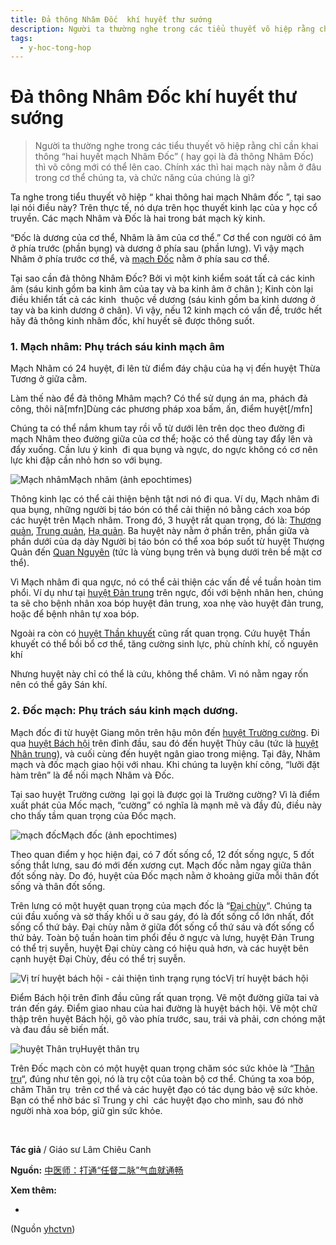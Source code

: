 ```yaml
---
title: Đả thông Nhâm Đốc  khí huyết thư sướng
description: Người ta thường nghe trong các tiểu thuyết võ hiệp rằng chỉ cần khai thông “hai huyết mạch Nhâm Đốc” ( hay gọi là đả thông Nhâm Đốc) thì võ công mới có thể lên cao. Chính xác thì hai mạch này nằm ở đâu trong cơ thể chúng ta, và chức năng của chúng là gì? 
tags:
  - y-hoc-tong-hop
---
```


# Đả thông Nhâm Đốc  khí huyết thư sướng 

> Người ta thường nghe trong các tiểu thuyết võ hiệp rằng chỉ cần khai thông “hai huyết mạch Nhâm Đốc” ( hay gọi là đả thông Nhâm Đốc) thì võ công mới có thể lên cao. Chính xác thì hai mạch này nằm ở đâu trong cơ thể chúng ta, và chức năng của chúng là gì? 

Ta nghe trong tiểu thuyết võ hiệp “ khai thông hai mạch Nhâm đốc ”, tại sao lại nói điều này? Trên thực tế, nó dựa trên học thuyết kinh lạc của y học cổ truyền. Các mạch Nhâm và Đốc là hai trong bát mạch kỳ kinh.

“Đốc là dương của cơ thể, Nhâm là âm của cơ thể.” Cơ thể con người có âm ở phía trước (phần bụng) và dương ở phía sau (phần lưng). Vì vậy mạch Nhâm ở phía trước cơ thể, và [mạch Đốc](/yhctvn/dai-cuong-mach-doc/) nằm ở phía sau cơ thể.

Tại sao cần đả thông Nhâm Đốc? Bởi vì một kinh kiểm soát tất cả các kinh âm (sáu kinh gồm ba kinh âm của tay và ba kinh âm ở chân ); Kinh còn lại điều khiển tất cả các kinh  thuộc về dương (sáu kinh gồm ba kinh dương ở  tay và ba kinh dương ở chân). Vì vậy, nếu 12 kinh mạch có vấn đề, trước hết hãy đả thông kinh nhâm đốc, khí huyết sẽ được thông suốt.

### 1. Mạch nhâm: Phụ trách sáu kinh mạch âm

Mạch Nhâm có 24 huyệt, đi lên từ điểm đáy chậu của hạ vị đến huyệt Thừa Tương ở giữa cằm.

Làm thế nào để đả thông Mhâm mạch? Có thể sử dụng án ma, phách đả công, thôi nã[mfn]Dùng các phương pháp xoa bấm, ấn, điểm huyệt[/mfn]

Chúng ta có thể nắm khum tay rồi vỗ từ dưới lên trên dọc theo đường đi mạch Nhâm theo đường giữa của cơ thể; hoặc có thể dùng tay đẩy lên và đẩy xuống. Cần lưu ý kinh  đi qua bụng và ngực, do ngực không có cơ nên lực khi đập cần nhỏ hơn so với bụng.

![Mạch nhâm](/imgs/yhctvn/Mach-nham-1024x664.jpg)Mạch nhâm (ảnh epochtimes)

Thông kinh lạc có thể cải thiện bệnh tật nơi nó đi qua. Ví dụ, Mạch nhâm đi qua bụng, những người bị táo bón có thể cải thiện nó bằng cách xoa bóp các huyệt trên Mạch nhâm. Trong đó, 3 huyệt rất quan trọng, đó là: [Thượng quản](/yhctvn/vi-tri-huyet-thuong-quan%e4%b8%8a%e8%84%98/), [Trung quản](/yhctvn/vi-tri-huyet-trung-quan-%e4%b8%ad%e8%84%98/), [Hạ quản](/yhctvn/vi-tri-huyet-ha-quan-%e4%b8%8b%e8%84%98/). Ba huyệt này nằm ở phần trên, phần giữa và phần dưới của dạ dày Người bị táo bón có thể xoa bóp suốt từ huyệt Thượng Quản đến [Quan Nguyên](/yhctvn/vi-tri-huyet-quan-nguyen-%e5%85%b3%e5%85%83/) (tức là vùng bụng trên và bụng dưới trên bề mặt cơ thể).

Vì Mạch nhâm đi qua ngực, nó có thể cải thiện các vấn đề về tuần hoàn tim phổi. Ví dụ như tại [huyệt Đản trung](/yhctvn/vi-tri-huyet-dan-trung-%e8%86%bb%e4%b8%ad/) trên ngực, đối với bệnh nhân hen, chúng ta sẽ cho bệnh nhân xoa bóp huyệt đản trung, xoa nhẹ vào huyệt đản trung, hoặc để bệnh nhân tự xoa bóp.

Ngoài ra còn có [huyệt Thần khuyết](/yhctvn/vi-tri-huyet-than-khuyet-%e7%a5%9e%e9%98%99/) cũng rất quan trọng. Cứu huyệt Thần khuyết có thể bồi bổ cơ thể, tăng cường sinh lực, phù chính khí, cố nguyên khí

Nhưng huyệt này chỉ có thể là cứu, không thể châm. Vì nó nằm ngay rốn nên có thể gây Sán khí.

### 2. Đốc mạch: Phụ trách sáu kinh mạch dương.

Mạch đốc đi từ huyệt Giang môn trên hậu môn đến [huyệt Trường cường](/yhctvn/vi-tri-huyet-truong-cuong-%e9%95%bf%e5%bc%ba/). Đi qua [huyệt Bách hội](/yhctvn/vi-tri-huyet-bach-hoi-%e7%99%be%e4%bc%9a/) trên đỉnh đầu, sau đó đến huyệt Thủy câu (tức là [huyệt Nhân trung](/yhctvn/vi-tri-huyet-nhan-trung%e4%ba%ba%e4%b8%ad/)), và cuối cùng đến huyệt ngân giao trong miệng. Tại đây, Nhâm mạch và đốc mạch giao hội với nhau. Khi chúng ta luyện khí công, “lưỡi đặt hàm trên” là để nối mạch Nhâm và Đốc.

Tại sao huyệt Trường cường  lại gọi là được gọi là Trường cường? Vì là điểm xuất phát của Mốc mạch, “cường” có nghĩa là mạnh mẽ và đầy đủ, điều này cho thấy tầm quan trọng của Đốc mạch.

![mạch đốc](/imgs/yhctvn/mach-doc-300x195.jpg)Mạch đốc (ảnh epochtimes)

Theo quan điểm y học hiện đại, có 7 đốt sống cổ, 12 đốt sống ngực, 5 đốt sống thắt lưng, sau đó mới đến xương cụt. Mạch đốc nằm ngay giữa thân đốt sống này. Do đó, huyệt của Đốc mạch nằm ở khoảng giữa mỗi thân đốt sống và thân đốt sống.

Trên lưng có một huyệt quan trọng của mạch đốc là “[Đại chùy](/yhctvn/vi-tri-huyet-dai-chuy-%e5%a4%a7%e6%a4%8e/)“. Chúng ta cúi đầu xuống và sờ thấy khối u ở sau gáy, đó là đốt sống cổ lớn nhất, đốt sống cổ thứ bảy. Đại chùy nằm ở giữa đốt sống cổ thứ sáu và đốt sống cổ thứ bảy. Toàn bộ tuần hoàn tim phổi đều ở ngực và lưng, huyệt Đản Trung có thể trị suyễn, huyệt Đại chùy càng có hiệu quả hơn, và các huyệt bên cạnh huyệt Đại Chùy, đều có thể trị suyễn.

![Vị trí huyệt bách hội - cải thiện tình trạng rụng tóc](/imgs/yhctvn/vi-tri-huyet-bach-hoi-300x169.jpg)Vị trí huyệt bách hội

Điểm Bách hội trên đỉnh đầu cũng rất quan trọng. Vẽ một đường giữa tai và trán đến gáy. Điểm giao nhau của hai đường là huyệt bách hội. Vẽ một chữ thập trên huyệt Bách hội, gõ vào phía trước, sau, trái và phải, cơn chóng mặt và đau đầu sẽ biến mất.

![huyệt Thân trụ](/imgs/yhctvn/huyet-than-tru-300x169.jpg)Huyệt thân trụ

Trên Đốc mạch còn có một huyệt quan trọng chăm sóc sức khỏe là “[Thân trụ](/yhctvn/vi-tri-huyet-than-tru-%e8%ba%ab%e6%9f%b1/)“, đúng như tên gọi, nó là trụ cột của toàn bộ cơ thể. Chúng ta xoa bóp, châm Thân trụ  trên cơ thể và các huyệt đạo có tác dụng bảo vệ sức khỏe. Bạn có thể nhờ bác sĩ Trung y chỉ  các huyệt đạo cho mình, sau đó nhờ người nhà xoa bóp, giữ gìn sức khỏe.

 

**Tác giả** / Giáo sư Lâm Chiêu Canh

**Nguồn:** [中医师：打通“任督二脉”气血就通畅](https://www.epochtimes.com/gb/18/5/24/n10424630.htm)

**Xem thêm:**

*

(Nguồn <a href="https://yhctvn.com/da-thong-nham-doc-khi-huyet-thu-suong/" target="_blank">yhctvn</a>)
